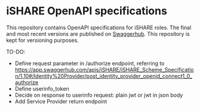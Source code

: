 # iSHARE OpenAPI specifications
This repository contains OpenAPI specifications for iSHARE roles. The final and most recent versions are published on [Swaggerhub](https://app.swaggerhub.com/apis/iSHARE). This repository is kept for versioning purposes.

TO-DO:
- Define request parameter in /authorize endpoint, referring to https://app.swaggerhub.com/apis/iSHARE/iSHARE_Scheme_Specification/1.10#/Identity%20Provider/post_identity_provider_openid_connect1_0_authorize
- Define userinfo_token
- Decide on response to userinfo request: plain jwt or jwt in json body
- Add Service Provider return endpoint
